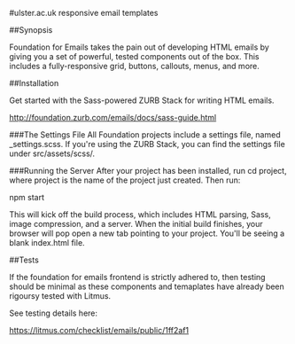 #ulster.ac.uk responsive email templates

##Synopsis

Foundation for Emails takes the pain out of developing HTML emails by giving you a set of powerful, tested components out of the box. This includes a fully-responsive grid, buttons, callouts, menus, and more.

##Installation

Get started with the Sass-powered ZURB Stack for writing HTML emails.

http://foundation.zurb.com/emails/docs/sass-guide.html

###The Settings File
All Foundation projects include a settings file, named _settings.scss. If you're using the ZURB Stack, you can find the settings file under src/assets/scss/.

###Running the Server
After your project has been installed, run cd project, where project is the name of the project just created. Then run:

npm start

This will kick off the build process, which includes HTML parsing, Sass, image compression, and a server. When the initial build finishes, your browser will pop open a new tab pointing to your project. You'll be seeing a blank index.html file.

##Tests

If the foundation for emails frontend is strictly adhered to, then testing should be minimal as these components and temaplates have already been rigoursy tested with Litmus.

See testing details here:  

https://litmus.com/checklist/emails/public/1ff2af1